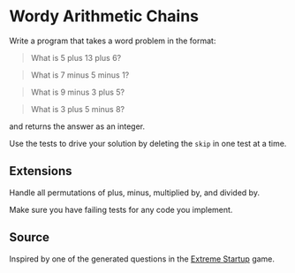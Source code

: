 # Wordy Arithmetic Chains

Write a program that takes a word problem in the format:

> What is 5 plus 13 plus 6?

> What is 7 minus 5 minus 1?

> What is 9 minus 3 plus 5?

> What is 3 plus 5 minus 8?

and returns the answer as an integer.

Use the tests to drive your solution by deleting the `skip` in one test at a time.

## Extensions

Handle all permutations of plus, minus, multiplied by, and divided by.

Make sure you have failing tests for any code you implement.

## Source
Inspired by one of the generated questions in the [Extreme Startup](https://github.com/rchatley/extreme_startup) game.
